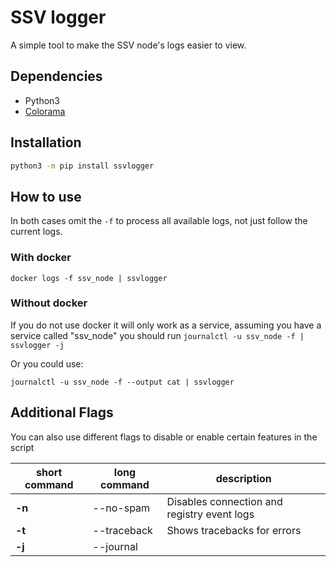 # SSV logger

A simple tool to make the SSV node's logs easier to view.

## Dependencies

- Python3
- [Colorama](https://pypi.org/project/colorama/)

## Installation

```bash
python3 -m pip install ssvlogger
```

## How to use

In both cases omit the `-f` to process all available logs, not just follow the current logs.

### With docker

`docker logs -f ssv_node | ssvlogger`

### Without docker

If you do not use docker it will only work as a service, assuming you have a service called "ssv_node" you should run
`journalctl -u ssv_node -f | ssvlogger -j`

Or you could use:

`journalctl -u ssv_node -f --output cat | ssvlogger`

## Additional Flags

You can also use different flags to disable or enable certain features in the script

|short command|long command|description|
|-|-|-|
|**-n**|--no-spam|Disables connection and registry event logs
|**-t**|--traceback|Shows tracebacks for errors
|**-j**|--journal|
